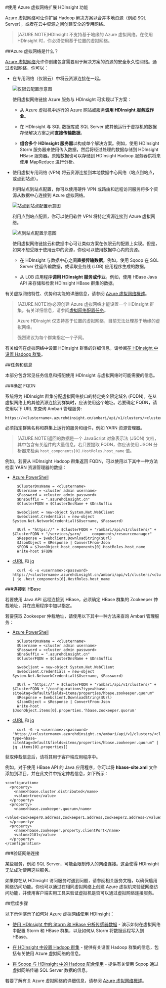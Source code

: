 <properties
	pageTitle="使用虚拟网络扩展 HDInsight | Windows Azure"  
	description="了解如何使用 Azure 虚拟网络将 HDInsight 连接到其他云资源或者你数据中心内的资源"
	services="hdinsight"
	documentationCenter=""
	authors="Blackmist"
	manager="paulettm"
	editor="cgronlun"/>

<tags
	ms.service="hdinsight"
	ms.date="11/18/2015"
	wacn.date="01/14/2016"/>


#使用 Azure 虚拟网络扩展 HDInsight 功能

Azure 虚拟网络可让你扩展 Hadoop 解决方案以合并本地资源（例如 SQL Server），或者在云中资源之间创建安全的专用网络。

> [AZURE.NOTE]HDInsight 不支持基于地缘的 Azure 虚拟网络。在使用 HDInsight 时，你必须使用基于位置的虚拟网络。

##<a id="whatis"></a>Azure 虚拟网络是什么？

[Azure 虚拟网络](/documentation/services/networking/)允许你创建包含需要用于解决方案的资源的安全永久性网络。通过虚拟网络，你可以：

* 在专用网络（仅限云）中将云资源连接在一起。

	![仅限云配置示意图](./media/hdinsight-extend-hadoop-virtual-network/cloud-only.png)

	使用虚拟网络链接 Azure 服务与 HDInsight 可实现以下方案：

	* 从 Azure 虚拟机中运行的 Azure 网站或服务**调用 HDInsight 服务或作业**。

	* 在 HDInsight 与 SQL 数据库或 SQL Server 或其他运行于虚拟机的数据存储解决方案之间**直接传输数据**。

	* **组合多个 HDInsight 服务器**以构成单个解决方案。例如，使用 HDInsight Storm 服务器来使用传入数据，然后将经过处理的数据存储到 HDInsight HBase 服务器。原始数据也可以存储到 HDInsight Hadoop 服务器供将来使用 MapReduce 进行分析。

* 使用虚拟专用网络 (VPN) 将云资源连接到本地数据中心网络（站点到站点，或点到站点）。

	利用站点到站点配置，你可以使用硬件 VPN 或路由和远程访问服务将多个资源从数据中心连接到 Azure 虚拟网络。

	![站点到站点配置示意图](./media/hdinsight-extend-hadoop-virtual-network/site-to-site.png)

	利用点到站点配置，你可以使用软件 VPN 将特定资源连接到 Azure 虚拟网络。

	![点到站点配置示意图](./media/hdinsight-extend-hadoop-virtual-network/point-to-site.png)

	使用虚拟网络链接云和数据中心可让类似方案在仅限云的配置上实现。但是，如果不想受限于使用云中的资源，你也可以使用数据中心内的资源。

	* 在 HDInsight 与数据中心之间**直接传输数据**。例如，使用 Sqoop 在 SQL Server 往返传输数据，或读取业务线 (LOB) 应用程序生成的数据。

	* 从 LOB 应用程序**调用 HDInsight 服务或作业**。例如，使用 HBase Java API 来存储和检索 HDInsight HBase 群集的数据。

有关虚拟网络特性、优势和功能的详细信息，请参阅 [Azure 虚拟网络概述](/documentation/articles/virtual-networks-overview)。

> [AZURE.NOTE]你必须创建 Azure 虚拟网络才能设置一个 HDInsight 群集。有关详细信息，请参阅[虚拟网络配置任务](/documentation/services/networking/)。
>
> Azure HDInsight 仅支持基于位置的虚拟网络，目前无法处理基于地缘的虚拟网络。
>
> 强烈建议为每个群集指定一个子网。

有关如何在虚拟网络中设置 HDInsight 群集的详细信息，请参阅[在 HDInsight 中设置 Hadoop 群集](/documentation/articles/hdinsight-provision-clusters-v1)。

##<a id="tasks"></a>任务和信息

本部分包含常见任务信息和搭配使用 HDInsight 与虚拟网络时可能需要的信息。

###确定 FQDN

系统将为 HDInsight 群集分配虚拟网络接口的特定完全限定域名 (FQDN)。在从虚拟网络上的其他资源连接到群集时，应该使用这个地址。若要确定 FQDN，请使用以下 URL 来查询 Ambari 管理服务:

	https://<clustername>.azurehdinsight.cn/ambari/api/v1/clusters/<clustername>.azurehdinsight.cn/services/<servicename>/components/<componentname>

必须指定群集名称和群集上运行的服务和组件，例如 YARN 资源管理器。

> [AZURE.NOTE]返回的数据是一个 JavaScript 对象表示法 (JSON) 文档，其中包含有关组件的大量信息。若只要提取 FQDN，你应该使用 JSON 分析器来检索 `host_components[0].HostRoles.host_name` 值。

例如，若要从 HDInsight Hadoop 群集返回 FQDN，可以使用以下其中一种方法检索 YARN 资源管理器的数据：

* [Azure PowerShell](/documentation/articles/powershell-install-configure)

		$ClusterDnsName = <clustername>
		$Username = <cluster admin username>
		$Password = <cluster admin password>
		$DnsSuffix = ".azurehdinsight.cn"
		$ClusterFQDN = $ClusterDnsName + $DnsSuffix

		$webclient = new-object System.Net.WebClient
		$webclient.Credentials = new-object System.Net.NetworkCredential($Username, $Password)

		$Url = "https://" + $ClusterFQDN + "/ambari/api/v1/clusters/" + $ClusterFQDN + "/services/yarn/		components/resourcemanager"
		$Response = $webclient.DownloadString($Url)
		$JsonObject = $Response | ConvertFrom-Json
		$FQDN = $JsonObject.host_components[0].HostRoles.host_name
		Write-host $FQDN

* [cURL](http://curl.haxx.se/) 和 [jq](http://stedolan.github.io/jq/)

		curl -G -u <username>:<password> https://<clustername>.azurehdinsight.cn/ambari/api/v1/clusters/<clustername>.azurehdinsight.cn/services/yarn/components/resourcemanager | jq .host_components[0].HostRoles.host_name

###连接到 HBase

若要使用 Java API 远程连接到 HBase，必须确定 HBase 群集的 Zookeeper 仲裁地址，并在应用程序中加以指定。

若要获取 Zookeeper 仲裁地址，请使用以下其中一种方法来查询 Ambari 管理服务：

* [Azure PowerShell](/documentation/articles/powershell-install-configure)

		$ClusterDnsName = <clustername>
		$Username = <cluster admin username>
		$Password = <cluster admin password>
		$DnsSuffix = ".azurehdinsight.cn"
		$ClusterFQDN = $ClusterDnsName + $DnsSuffix

		$webclient = new-object System.Net.WebClient
		$webclient.Credentials = new-object System.Net.NetworkCredential($Username, $Password)

		$Url = "https://" + $ClusterFQDN + "/ambari/api/v1/clusters/" + $ClusterFQDN + "/configurations?type=hbase-site&tag=default&fields=items/properties/hbase.zookeeper.quorum"
        $Response = $webclient.DownloadString($Url)
        $JsonObject = $Response | ConvertFrom-Json
        Write-host $JsonObject.items[0].properties.'hbase.zookeeper.quorum'

* [cURL](http://curl.haxx.se/) 和 [jq](http://stedolan.github.io/jq/)

		curl -G -u <username>:<password> "https://<clustername>.azurehdinsight.cn/ambari/api/v1/clusters/<clustername>.azurehdinsight.cn/configurations?type=hbase-site&tag=default&fields=items/properties/hbase.zookeeper.quorum" | jq .items[0].properties[]

获取仲裁信息后，请将其用于客户端应用程序中。

例如，对于使用 HBase API 的 Java 应用程序，你可以将 **hbase-site.xml** 文件添加到项目，并在此文件中指定仲裁信息，如下所示：

```
<configuration>
  <property>
    <name>hbase.cluster.distributed</name>
    <value>true</value>
  </property>
  <property>
    <name>hbase.zookeeper.quorum</name>
    <value>zookeeper0.address,zookeeper1.address,zookeeper2.address</value>
  </property>
  <property>
    <name>hbase.zookeeper.property.clientPort</name>
    <value>2181</value>
  </property>
</configuration>
```

###验证网络连接

某些服务，例如 SQL Server，可能会限制传入的网络连接。这会使得 HDInsight 无法成功使用这些服务。

如果你在从 HDInsight 访问服务时遇到问题，请参阅相关服务文档，以确保启用网络访问功能。你也可以通过在相同虚拟网络上创建 Azure 虚拟机来验证网络访问功能，并使用客户端实用工具来验证虚拟机是否可以通过虚拟网络连接服务。

##<a id="nextsteps"></a>后续步骤

以下示例演示了如何对 Azure 虚拟网络使用 HDInsight：

* [使用 HDInsight 中的 Storm 和 HBase 分析传感器数据](/documentation/articles/hdinsight-storm-sensor-data-analysis) - 演示如何在虚拟网络中配置 Storm 和 HBase 群集，以及如何从 Storm 将数据远程写入到 HBase。

* [在 HDInsight 中设置 Hadoop 群集](/documentation/articles/hdinsight-provision-clusters-v1) - 提供有关设置 Hadoop 群集的信息，包括有关使用 Azure 虚拟网络的信息。

* [将 Sqoop 与 HDinsight 中的 Hadoop 配合使用](/documentation/articles/hdinsight-use-sqoop) - 提供有关使用 Sqoop 通过虚拟网络传输 SQL Server 数据的信息。

若要了解有关 Azure 虚拟网络的详细信息，请参阅 [Azure 虚拟网络概述](/documentation/articles/virtual-networks-overview)。

<!---HONumber=Mooncake_1207_2015-->